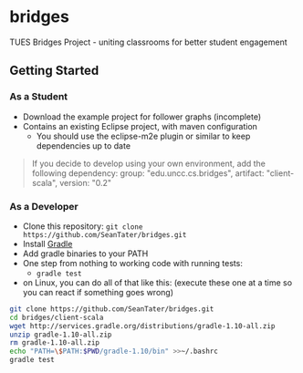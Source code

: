 bridges
=======

TUES Bridges Project - uniting classrooms for better student engagement

## Getting Started

### As a Student

- Download the example project for follower graphs (incomplete)
- Contains an existing Eclipse project, with maven configuration
  - You should use the eclipse-m2e plugin or similar to keep dependencies up to date

> If you decide to develop using your own environment, add the following dependency:
> group: "edu.uncc.cs.bridges", artifact: "client-scala", version: "0.2"

### As a Developer

- Clone this repository: `git clone https://github.com/SeanTater/bridges.git`
- Install [Gradle](http://gradle.org)
- Add gradle binaries to your PATH
- One step from nothing to working code with running tests:
  - `gradle test`
- on Linux, you can do all of that like this: (execute these one at a time so you can react if something goes wrong)
```sh
git clone https://github.com/SeanTater/bridges.git
cd bridges/client-scala
wget http://services.gradle.org/distributions/gradle-1.10-all.zip
unzip gradle-1.10-all.zip
rm gradle-1.10-all.zip
echo "PATH=\$PATH:$PWD/gradle-1.10/bin" >>~/.bashrc
gradle test
```
